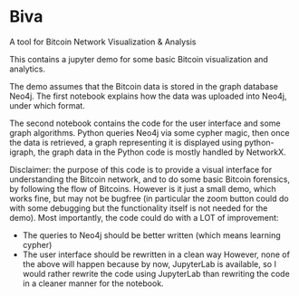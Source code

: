 # Biva
A tool for Bitcoin Network Visualization &amp; Analysis

This contains a jupyter demo for some basic Bitcoin visualization and analytics.

The demo assumes that the Bitcoin data is stored in the graph database Neo4j. The first notebook explains how the data was uploaded into Neo4j, under which format.

The second notebook contains the code for the user interface and some graph algorithms. Python queries Neo4j via some cypher magic, then once the data is retrieved, a graph representing it is displayed using python-igraph, the graph data in the Python code is mostly handled by NetworkX. 

Disclaimer: the purpose of this code is to provide a visual interface for understanding the Bitcoin network, and to do some basic Bitcoin forensics, by following the flow of Bitcoins. However is it just a small demo, which works fine, but may not be bugfree (in particular the zoom button could do with some debugging but the functionality itself is not needed for the demo). Most importantly, the code could do with a LOT of improvement: 
* The queries to Neo4j should be better written (which means learning cypher)
* The user interface should be rewritten in a clean way
However, none of the above will happen because by now, JupyterLab is available, so I would rather rewrite the code using JupyterLab than rewriting the code in a cleaner manner for the notebook.
